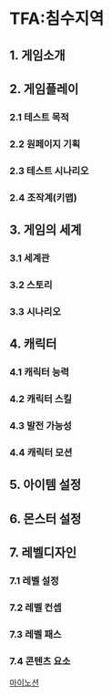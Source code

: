 # TFA:침수지역
## 1. 게임소개

## 2. 게임플레이
### 2.1 테스트 목적
### 2.2 원페이지 기획
### 2.3 테스트 시나리오
### 2.4 조작계(키맵)

## 3. 게임의 세계
### 3.1 세계관
### 3.2 스토리
### 3.3 시나리오

## 4. 캐릭터
### 4.1 캐릭터 능력
### 4.2 캐릭터 스킬
### 4.3 발전 가능성
### 4.4 캐릭터 모션

## 5. 아이템 설정
## 6. 몬스터 설정
## 7. 레벨디자인
### 7.1 레벨 설정
### 7.2 레벨 컨셉
### 7.3 레벨 패스
### 7.4 콘텐츠 요소



[마이노션](https://atentsgamedesign.notion.site/UXUI-58fbd6f6b6594252afe75f2e6078dd36?pvs=4)
